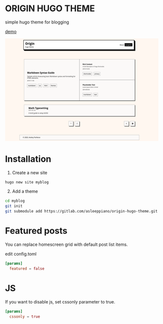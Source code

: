 # ORIGIN HUGO THEME

simple hugo theme for blogging

[demo](https://asleeppiano.gitlab.io/origin-hugo-site/)

![screenshot](images/screenshot.png)

# Installation

1. Create a new site

```sh
hugo new site myblog
```

2. Add a theme

```sh
cd myblog
git init
git submodule add https://gitlab.com/asleeppiano/origin-hugo-theme.git themes/origin
```

# Featured posts

You can replace homescreen grid with default post list items.

edit config.toml

```toml
[params]
  featured = false
```

# JS

If you want to disable js, set cssonly parameter to true.

```toml
[params]
  cssonly = true
```
